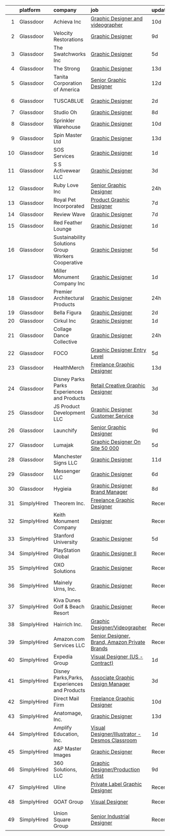 

|    | platform    | company                                            | job                                                                                                                                                                                                                                                                                                                                                                                                                                                                                                                                                                                                                                                                                                                                                                                                                                                                                                                                                                                                                                                                                                                  | update_time   | location               |
|---:|:------------|:---------------------------------------------------|:---------------------------------------------------------------------------------------------------------------------------------------------------------------------------------------------------------------------------------------------------------------------------------------------------------------------------------------------------------------------------------------------------------------------------------------------------------------------------------------------------------------------------------------------------------------------------------------------------------------------------------------------------------------------------------------------------------------------------------------------------------------------------------------------------------------------------------------------------------------------------------------------------------------------------------------------------------------------------------------------------------------------------------------------------------------------------------------------------------------------|:--------------|:-----------------------|
|  1 | Glassdoor   | Achieva Inc                                        | [Graphic Designer and videographer](https://www.glassdoor.com/partner/jobListing.htm?pos=102&ao=1110586&s=58&guid=00000182439553a7835c95b3efd9df93&src=GD_JOB_AD&t=SR&vt=w&ea=1&cs=1_35f02b78&cb=1658991236357&jobListingId=1008010083874&cpc=46E09AEF7B2793D7&jrtk=3-0-1g91pakub2bei001-1g91pakupghpa800-f49dc6e090ed2f11--6NYlbfkN0BHIfC1zsKGIu0R3teaIu8liT7fbRNLaQeDQfcPJweUK9FtGyWMTNeDjoxkilDbu5zBdGeb3fqnN8586vbmC2CQdjzn3caH0loGinLb5x3XVlhIr3dFrQB6sXPUZGJ4GtCDIXngOMeuVa7mtPuzfnrV9aB-r4n1cwGBI7x6q3Zvvk5C5DXlo0KMN_zatB6ht279KrlrDunrUiDS1UV_C3LO-GhN7RYre8ANuEc8i0yB_VMlssTElqt5uAXX46gEVVVlJozkpN82YiXx_DijDFQQ7sqCVT20yI_xfVC45aK7cAqcNIBgmvVb7_YDgHbbR8XMz3UC1y7WvtbUVwPtoTKWOmciMlAFkfgrQQyAa1RrTEfvAKxq10mF374Z_uMZr63dwdxXpsjtycWPfa3t3l0kraLyBtzL17gc3rAJU4s8zWYf7H6VMyEg46dnJTsuhR-Q52TmkJDlNqRj5Wlvh_Gn8Kcg_AlexORZk6wpzx1coEfIMP81idj412sJMmfA7vTonmYARUfNsIfA9kMwB1mr)                                                                                                                                                                                                                         | 10d           | Atlanta, IN            |
|  2 | Glassdoor   | Velocity Restorations                              | [Graphic Designer](https://www.glassdoor.com/partner/jobListing.htm?pos=115&ao=1110586&s=58&guid=00000182439553a7835c95b3efd9df93&src=GD_JOB_AD&t=SR&vt=w&ea=1&cs=1_f0c85f4e&cb=1658991236359&jobListingId=1008013188084&cpc=63E4514951618C5C&jrtk=3-0-1g91pakub2bei001-1g91pakupghpa800-718879dd498138ae--6NYlbfkN0AN77IQYG4qNB0SF0w9dx5AeT6p643ab1gAjaH6HGqssSTiJOziOUFQx-rkxQ2Qw5ZqiSzp86OiE4exoQJyMO2XAhdwGS-oqOCs2Pc9WhbFBAFnax7egHdK2Ha3IMrKVKM9fone8Cqh9ipemaNtng3ZfSxjancQh_XMC3MbpMmbdAtvXX8pZwUythVfsb4jJZ9c8ZAbfFfZLHG0ZNY-CrjoPg_W3PGHY8XJUkNrcZaW_WVzvC9VFeNFUsH6O489c1Dr0RSRD3OYLYk7bwF4yHZj3LPn0NqF9p5KJvmNnY62oh6cu7RIWk0hjd2pcJCOJHMS7bOm0ZgkT_PxhSHGqMdySut55fq9K5_J-eHgqUB_p8WIsIQp4O8PheEEbdaBZJUkNgKke1KCIHa-dFcruZmHpEr8kgX8O1QcymrsCtAEco2zFi8BUMxIU8teZxHiUUIXMD97E4p-tMcKVMmioMA8e0GNknNDoCV-t5fkOit4nUqZX2r1hsNjgLhjfTWWn-_Ig-q_PJHglWf4UmvYEnJw7Q_mxtOKVmgSvZPpFdCN7muDXFTLYhWtHuCR0liWFta6v6IM7vLcWcx7rzCqiLJxP9LhIgHzxxPMzFU4Ic36iw%3D%3D)                                                                                                                                              | 9d            | Cantonment, FL         |
|  3 | Glassdoor   | The Swatchworks  Inc                               | [Graphic Designer](https://www.glassdoor.com/partner/jobListing.htm?pos=110&ao=1110586&s=58&guid=00000182439553a7835c95b3efd9df93&src=GD_JOB_AD&t=SR&vt=w&ea=1&cs=1_7cb94913&cb=1658991236358&jobListingId=1008022951221&cpc=88BA482E144BE5C8&jrtk=3-0-1g91pakub2bei001-1g91pakupghpa800-4c7d531f119a5b07--6NYlbfkN0DsBOlmEAMqZtav1V1WKZO3RUElpafjggtWvxyDQ3xFSifppBEtoJtm2nknROkyKV_07fUNaAhw0b-sC_DNkGKWtlonIbVAiJ1xrrzu1Zjlr9ISclnqYs0a1ePsesTTzGIDUVMSpjChF8ttb371ULngTLKZKVzu7R2EdMn3n_NwuL1oaubflkVuh6t4_407rH5zxzlozxERdDBf8LZVH_GC-dxwFYimIj5d-4wLY8OG92CNM0JXfmFV3BfBlR7ZhCNlEjRB_qWwbPvoLztbsgJDb20cYbz-gMYENOa20RY__7N3t5RUJ9v7jhlRC21P6CzOrMaigpCa3X9qA0hzKz5jpCNU4_2uvdmTzQZIYnTLjJhuVcGYTUy1xb2BaqtnnXMoXL0b8B48GvMLy4fadegdQ7Cy4uu45cZUhpdNFTqVsZWhD7hkBD_VtjZczXzbnYaFn853tmtTODnzTBr8U1bauhBPFl7xTqn8Guq_jNX2RWZ2pdM0GdujswKqGmi2c2M%3D)                                                                                                                                                                                                                                                            | 5d            | Asheboro, NC           |
|  4 | Glassdoor   | The Strong                                         | [Graphic Designer](https://www.glassdoor.com/partner/jobListing.htm?pos=108&ao=1110586&s=58&guid=00000182439553a7835c95b3efd9df93&src=GD_JOB_AD&t=SR&vt=w&cs=1_2bb4ebc8&cb=1658991236357&jobListingId=1008006418414&cpc=7F406056C5176881&jrtk=3-0-1g91pakub2bei001-1g91pakupghpa800-c010703067dc7c2d--6NYlbfkN0Ahws8kNGmOiLWgauuIziZMRXqfCHQUTTrt6W5dAUkkNd3GnTeS2Y2_3uk8UkBc7BTBSIDhSoQqZgL2YWkou6OS7YcwRvMGY1ZHffOHjBK6xHzvCb-RUwzA-v-NS8LY9EDZb3dEvN4asu_JlHuSWnfMhrJbs6xgvYPvB8pYG0fAIN1hSUy477588H6BKQRyfh-adVlMtu2xmP6y75_B5mzyQnsKlWfv7ZGm7iREnfemMFQ_4EVvG9BJl7xBQo25Zf0RjSyo3H-0BEuRX3xfLAOsoBT15eTp8WV3uwNsC78-oHXKUa8iMDrIlmjML-tf4XLr6tofYZhAqe6wknJiDyaJFz8fo0N1FwIs9OfNb1NFTeJzMAT3DN3FVhD4EGMUvYBxbFW4Dwm5pv-9BBUK5ClTKJYf2ODcHRji9Ty8FhoSloCaJRKNVkpt4UbDD5EaeYQcKKjmFbW-hrzcap69Xn1ZckIMx1bXGCvN9YaqDd8Ht5Y5e4bi5_mfBF03kSX0aPOaHbbMa-RDhXmvD6fM5GwmxIcc2FeeYoE71CCKxDBr3yjsvnAVS3PUqoIgaeLfJ9EuMyUeuHIyxMWsLfZ00miH5IhfpmcA0i_JdeYavKPKdDpfTENMrqInGx_iN9oq4d6et3HX34tsxg%3D%3D)                                                                                                                   | 13d           | Rochester, NY          |
|  5 | Glassdoor   | Tanita Corporation of America                      | [Senior Graphic Designer](https://www.glassdoor.com/partner/jobListing.htm?pos=118&ao=1110586&s=58&guid=00000182439553a7835c95b3efd9df93&src=GD_JOB_AD&t=SR&vt=w&ea=1&cs=1_c7694524&cb=1658991236360&jobListingId=1008008662771&cpc=883DC43018083D9A&jrtk=3-0-1g91pakub2bei001-1g91pakupghpa800-674f40f1d29e67f4--6NYlbfkN0Br_TK8j6JaD-QQfsL_934P_c1Ne1AjIrIowKbeDvU6FvU_T-Wr6l-jQp8DOAZoETeOMK1Or8MCHwEqOvm0Ovvh-3yp3dcZtJP4vS22On_tYXEfKg1sb9_9FcQTQ2l3p4Oj_P9sIKoPYP_8Xgrqu91Gd0YQpYxIRsHYdGPLomAy3Ju-L_3yIF0TUmO0ryu2VDKp3Nf56ZsVz7i-xppVjMi_xJugiFEKBCmJCBGtkfPHYFyylVmMMMBAwcC3xcRA3_kamJD09NGSPGhR_Zc1JPUcDAr0MEMalYhfkI7mJEz0ocFb1IQfFeSt2lKJo8Vib4OU1NZEMkHLzQVTg8YHsumsALrEC06BkuEsZGlVDkdmnzNQxSH2yDkqqKfeyqAbeH89rdv4Qp8h3iNf6PFIYlHh2Z8Yewwo9sFVCp5MKF_P9xID93j4x-1ujWFJaNyq-u0AjZzPuIQ7aJ8K72QcEsCoiRRIfUvz2NF9ufQSspbSrTXvBPM4Who1MDEmoqrjri5lFzEFuUIrBQ%3D%3D)                                                                                                                                                                                                                                       | 12d           | Arlington Heights, IL  |
|  6 | Glassdoor   | TUSCABLUE                                          | [Graphic Designer](https://www.glassdoor.com/partner/jobListing.htm?pos=106&ao=1110586&s=58&guid=00000182439553a7835c95b3efd9df93&src=GD_JOB_AD&t=SR&vt=w&ea=1&cs=1_b5a909df&cb=1658991236358&jobListingId=1008028100453&cpc=E84D08864798C1AC&jrtk=3-0-1g91pakub2bei001-1g91pakupghpa800-e5c06879951165c1--6NYlbfkN0D2hUNNunoiZqgpJB4pcYWTuT0L14x_nuacG0x2bQLbDLtOF_847klm6vJlpKRO5pcvk2pmwmCMzWQYi8MF0xRbp-kUg7Z6uLlk2nCLiMM7DKvzM4kcvkUFlEH2K9iQEIjhYNAQZtwjLBVjl4VlzvrEY3mhTgMaiKo5ZqqD8QnrJ8lfFKeSk5WLaw7cGe5eUh4AUI4v5IcOe43lTn9PKB-alTXeq3iU1uzcqgIIFOt_G4N72il--RAAbcspW41pZNEZaajI90jOJn7OZl5GeM51vmUMmyQM-pICt19rq7quXoFWxgKzG67X70EOg_086vA5Q0pDcaNxxs4dauKD3-GRqhDCZUpA1kLWAKk-wRPav3tR4ENnZbHiEqoc6N_bRaGMJOb6dZCf7aLRhn1hBvMVloNom4L-vCDLSTUax-B9sBrD7L8OS_lzId584KdcIFQWNl1FYZZ1ijY0iC3rRRLf8WXoJKZEgSSQsukj8EtSnWuZzwpHXPcKOHfAp3OZIRhJpYciMBK5jw%3D%3D)                                                                                                                                                                                                                                              | 2d            | Tuscaloosa, AL         |
|  7 | Glassdoor   | Studio Oh                                          | [Graphic Designer](https://www.glassdoor.com/partner/jobListing.htm?pos=121&ao=1110586&s=58&guid=00000182439553a7835c95b3efd9df93&src=GD_JOB_AD&t=SR&vt=w&ea=1&cs=1_29c9864e&cb=1658991236360&jobListingId=1008014763391&cpc=7F6F94E2229B3AB5&jrtk=3-0-1g91pakub2bei001-1g91pakupghpa800-7f0a677e82384868--6NYlbfkN0AmLabXY7J6JPiiqr1lOxmFtP62cZVRFrUdLjQL4b-L8eQ7-McrdDuV3YRHJQOTQk174tc6JZEMj2QpUGftsfAO7GUij31hKg4Y7oKky-_lDOoRkdpghXACcRguC49d5mjaQVJDqGUQpRQ0YIExfbvSeERIUriCtVpel_zEhXiVTzm-3quUxj78ttm5LKc3vchyiOOArtYg7hgEHL7XARotkAD8eqjegIc5CtxF86eXrce-cInYoRvn7mmVAUIcGkEMKb63c4NDI-RFwhpXcJ-QcQb_7srHoaf5D6IuI0YfQNAzVuHymiffLQzu8T9qn7o1YKPMckAXO2PL_g0zQ9Pjs2VrXaauToXRX9maS7BLV1VbLR_5_7uX-8z6E43plahREoqe-w2B1sdd9BnTmKxwcO0QaqGdJKoG1_zTKjQnbFW5GVliPCoecAMXrTJP881hZAp1PQvAWrCBENlj_sfOKu8NPaTzEu92s47u5E_Q3aALnRgUfFm2)                                                                                                                                                                                                                                                                          | 8d            | Irvine, CA             |
|  8 | Glassdoor   | Sprinkler Warehouse                                | [Graphic Designer](https://www.glassdoor.com/partner/jobListing.htm?pos=109&ao=1110586&s=58&guid=00000182439553a7835c95b3efd9df93&src=GD_JOB_AD&t=SR&vt=w&ea=1&cs=1_3637d8c9&cb=1658991236358&jobListingId=1008010941038&cpc=6E56E77887FF9985&jrtk=3-0-1g91pakub2bei001-1g91pakupghpa800-8b527e633cb0915f--6NYlbfkN0DWtRa9NJfjQIs4MWRRqD4F41esfMsK79cV24t80VXfzUK_fEmIZn_-szxaf-52mC8KHqwXO1hLyco80HzwDS7Ax5czDvzm9Z1OEmr5tymsWLMS40qj4iYIuPdY5l0bZeVYrBOUL0vQ9zu0aaikd172KMykq6MmtmTml-DihTZy7dwjCrDt2O1buDl-iDRUNBKxwaIsMdafO7AWC2n6QdeUw-21_vUQ9BAJzM5kqzXntHzx4kL0xg3xFRSJDcuJkoiyNdoz1R1yXWJ5DZiFir3Pipo0hYoJZbimf6e8a0gn0fzSC1MMIF-T1SKWe8-oC9ouDPZ8eri1bITlZKqLDPhlOm7gZF0ZmOrfJVpQ--VHKSr5ZxUyUG8-pBsi78Qcr4Dtv2MDIWOulyulZt8UP8rnhaAMQJb82swFyJ2y25HVsJdUwTi034KInKJgSqR8kTY9amwBeYgoA2c6DgDJmqT_83s29kCLpSg6ZLIg2Yyi9TeiYu3kw3pGBA7uHW6-sgM%3D)                                                                                                                                                                                                                                                            | 10d           | Houston, TX            |
|  9 | Glassdoor   | Spin Master Ltd                                    | [Graphic Designer](https://www.glassdoor.com/partner/jobListing.htm?pos=101&ao=1110586&s=58&guid=00000182439553a7835c95b3efd9df93&src=GD_JOB_AD&t=SR&vt=w&cs=1_d4b6324a&cb=1658991236356&jobListingId=1008006194441&cpc=E14DE64FB992E50F&jrtk=3-0-1g91pakub2bei001-1g91pakupghpa800-89f725ba411851a2--6NYlbfkN0BvH3A8keRzMSHNNzpo8GRtlYiokHfs7hRv1iTbqYJ_v3EUQjdtkMnPMFLtVYawuvURRB5lOsxemCJH8Wi1_kXTK54QZo0iJrly-0b7w83BQ_iviPIAJaZWw5KoUGuYM0CbHyyBaYeu5Czi1Q2-Ewp0CCpdF07W0apBDOLdTF2YLP_6zKsrX83bvBm9JlA7YIrKP0zLiK-U5_PmBR4o6hZvcKXIA7dQaIu2rLOS3_3cyHp4exalltn0lkuhOwkzXhyBH7sPm9-UkvdhbEkSwl1ITgkfSGQ6R4PoLsBzns_ttQ8KyattX6XaXCKy83ftZDGzKANCYdj1xs2-kLHXj14qeoImW9DUSG2IN-GnpH8usZjJfq_VBN-qfzhZZIvaTYWCnTZw9s3sdofb7psZt8CISQ0ESMf4zW2gfuNPor1S8UmoERv4x5aUEJgU3OXDGw1G2_MXPLVh74KLoUczJS67xy_WictNWhsJS6RjaOv2jgKyW_39Iw6D91qTcy_lG3uvOpz6ltxIqHfR82WSBW6h9FILBBDpRokY_6FygAV3e7rTrQ1F_EcSiPVA8dtAgQmdXBcELGfMqfUbVr5aJWiER7lb7D9RditefrHnk34PII4rSoUpaFoo7rowq1yf9tmAJxmaF8MsnCpZe34JdoXEvmlbTx5zXw4%3D)                                                                                                 | 13d           | New York, NY           |
| 10 | Glassdoor   | SOS Services                                       | [Graphic Designer](https://www.glassdoor.com/partner/jobListing.htm?pos=117&ao=1110586&s=58&guid=00000182439553a7835c95b3efd9df93&src=GD_JOB_AD&t=SR&vt=w&ea=1&cs=1_18cb69a1&cb=1658991236359&jobListingId=1008032009510&cpc=4D489A1B82E31BBF&jrtk=3-0-1g91pakub2bei001-1g91pakupghpa800-a9d3de33e7cd4791--6NYlbfkN0DeyukgsTeT33kw76oDSCujoVskOwfKLRxqTxuXH3IecCs8Q5CcwiGXZeMRabHXlgd4krhCvhreOA0lkJiK4qHFlnNncfzFOg57fGdh80-CoxcnprmwbBH3sFTkAXXLdTEg7VEynbRSc8kcJ7k5q5P9Ehd1yuehMyUbXQa8eZ8KruxX-ouKSvIaACrfGNZY2FPLcARvn0AIXQ7cKrpudgHWASlpozKPRPzQcZXe21AISNhaj7Cqk5kQcr54Kg1rhCK8Ri9Quizn4o9nRkCwqUC1o0jLx4My5eEINUF_CeDugT3j-A0n2cYz9vVy3uoIntkOkW5g0SAKutaJIsi1WqsTEow-1mZKphkBpWMdhucko_wRSpJfGzZ9vMpxQnnIgUCMubzRuo_lJ6zlL1SBE5H7lcvVeAEhdXaYMkwL06QdVwg4TCcsCVx3Y7vs5xoFt_Gm1qSBhAxu57xhs7mEJ-LWg5iyimorakL0_wzp21KgdcJMaX1JB3udffXxAe56osyTaCkBQT_I4g%3D%3D)                                                                                                                                                                                                                                              | 1d            | South Padre Island, TX |
| 11 | Glassdoor   | S S Activewear LLC                                 | [Graphic Designer](https://www.glassdoor.com/partner/jobListing.htm?pos=124&ao=1110586&s=58&guid=00000182439553a7835c95b3efd9df93&src=GD_JOB_AD&t=SR&vt=w&cs=1_0a6dd6e1&cb=1658991236360&jobListingId=1008026326842&cpc=8A48E7D5890B96AC&jrtk=3-0-1g91pakub2bei001-1g91pakupghpa800-788a0c4640d43608--6NYlbfkN0Ajr136nt6A_LHOZ7dazkZBMRVGXfFx1UH3hXSlGZi78qV2vh4IIPaG56QxCFgA56DAOMr29ZN_i_nXGwgHLlwyA4CYW9HTwGMTG4BrqZLWQ7wDROSvugEh3ataM4H-apcvsc6T0-Chi7nNFnYUuYLYXHVqqySF-kDRO6GKfPandWX3yjV_dI-oa-0EMGibqBkObO6jlMtwjgiP-RFGRomLvggpfyx032tMgozdoen4XnEmJSQngF6j2nVwlEXkh2f9lrQh15fk6Jj-IVm5vs-SsYn6OWDaxD-sNcSveMO9w72c3H3l7WAaC9_4qwmvJT9V-HzIkuSWDwWK671CJEFGSjaP5el86caZPDcWaSB-Aq9rrAS2OAURJgG7fwqpBnRVVZeUepCkTj5azP53ao8LveJGfRrbKaWQ1ZLHCtMeLLjO4V_ugW9OjULsg_HaGUxK9vVSooXGPXf2vMC8T7uZetv148VAUs7LB3l5ApXLFwrlKv7xFWDbFobzC2djuuiX0RvrrkZJVsKMBi-C8xmyfhxVzSA-JVyznFfDHQqhqHhXzzFqwLzxBWqp11LxQj3H3hWZpniqsOE17xBFsVVoFbCKG5cRJrx_vciC0pA4y-h7kOTJ5cZual7PrUSp6hyU-M9-8BCQB5dBUj1t3VsgeZn3oczhMbYHls8z35hREKhmD8L2CRQFmhdFQYENvLpaj6hpAlGtVFj2A3MmqfPTS3kP-srUSGacY1hZ-oHxauNKfLo5uKR-NzMrfc8iSQs%3D) | 3d            | Bolingbrook, IL        |
| 12 | Glassdoor   | Ruby Love Inc                                      | [Senior Graphic Designer](https://www.glassdoor.com/partner/jobListing.htm?pos=126&ao=1110586&s=58&guid=00000182439553a7835c95b3efd9df93&src=GD_JOB_AD&t=SR&vt=w&ea=1&cs=1_5491e54f&cb=1658991236360&jobListingId=1008033581778&cpc=07D58528F3898F33&jrtk=3-0-1g91pakub2bei001-1g91pakupghpa800-bb370fdacb41d725--6NYlbfkN0DU4T69tjQ3e8421lh5BOV64MFXqZCR1sWlZLbTgz251jn8V5XHLO0Y-yy0UB4sNiAH_IAv7YD6guEopnE5xEm3yl-cE-5KU5vgCDyEUyjs2V-6yq80nbX3aDWApcNUNwBtW3f6TMbD5tFKfVLb8JTORRkgU8Q6A1of07J_CBFcC8R4maos9fKKG2elg8UcA9zHYD5V6okipEWQNLAysy0bvZluCmCmZWaXk4V6HF6h2eqJQ_NJJUjtQkrAd5TTDSKYvhe4HEgeEhDUe0mGjhZDfl4dC9ioBu6wTBQOY7rQK903PSHf1oZrAruzYKZCp8ieelili7HS6fwlY9C_8EOB8cIvI6MWIuNwdz1jUBwJ-qny_Ue18H_Om3dPtBUxcs2wADcoRXgLQfbGv3hmRj-j45svYkV9hov6gIv5SEsD3axkXztUIDJaORbOg1NPq3y6s1Vi1OdFsTmmhIyCLRXQ9Z-fn4MEjmPJo_TM9EgfCrf8JGdUIsxPXpZqwbk-NWE%3D)                                                                                                                                                                                                                                                     | 24h           | Farmingdale, NY        |
| 13 | Glassdoor   | Royal Pet Incorporated                             | [Product   Graphic Designer](https://www.glassdoor.com/partner/jobListing.htm?pos=113&ao=1110586&s=58&guid=00000182439553a7835c95b3efd9df93&src=GD_JOB_AD&t=SR&vt=w&ea=1&cs=1_23dff6a6&cb=1658991236359&jobListingId=1008017249555&cpc=55FC80EBF760BBE8&jrtk=3-0-1g91pakub2bei001-1g91pakupghpa800-15276c46dba5b718--6NYlbfkN0D0ZqxdZg2TwcIemQ4yr89eGinLCR7bn2QHXosobzuZIHndTq0DHpIG9qUZW2MXIn0pRvJ1kp0T4u8c-JJuz8rqbdKpNehGxzsVdwbCF8rU45XFo4Motd4zt1jh-wgwDW47wi--9YW8xfvbyyMV-U_Z87jHXm6DdaZrg22m1naCSqmKHhodu8VXvcKtUFFOCaCRDQxz6YuJaqiWh3g_hPUm661pB7WCOUDzGkkcMC-_t1ggUNTjJ0v5MrS2FIGrblA6PfoCWzusDEJMYnFzD6bG0tvJLcLe7ZIMd0u-egoLha0u5TgucXhW3iIpk9fZwuN1rW3PkSDJqrZCqB1RgyZQmmJqwLickwFGm_ne801BfQGWkdBH7iSARWBYBkmE-2UqgaVbqGw45TwKoEi5kADJouV63Kmzx7sTdt8NbpZ8sae8uHZXnGowYgAtjPcwfr6ktQc5q4e66UPyVbY5IQURRiLXhf7G4PyTwCWh4Sct6HXDsXORVAxJbIlWOkzC36NVNI6sn2rZ0Q%3D%3D)                                                                                                                                                                                                                                    | 7d            | Hastings, MN           |
| 14 | Glassdoor   | Review Wave                                        | [Graphic Designer](https://www.glassdoor.com/partner/jobListing.htm?pos=129&ao=1110586&s=58&guid=00000182439553a7835c95b3efd9df93&src=GD_JOB_AD&t=SR&vt=w&ea=1&cs=1_1002297c&cb=1658991236360&jobListingId=1008017119001&cpc=444700D72F2ECBCE&jrtk=3-0-1g91pakub2bei001-1g91pakupghpa800-f3780f42c4835ae9--6NYlbfkN0BXzLsgAOa8AmRf5L-xbQxte_TTQUwL-LOq78RfMMbOEXzkzCjUqXwFm2Yo2AavuzLHLJr3CYo6KeMvc7u3H--D_LHdxHFdItiBlTj16tAUKBzbqsThfpuWYWp4j1rkB5dwawMFVZiT5WySk6FMzEyEjFgmr2USxK6NPm7iy0RBRe1TAnwzNUx5cwdUvnDP-mKnj1HAmfzqZfJ-SvZc4NMylHe1hQeG5GMjrYfnrkIvr7PZNYtt0G0DsOuWERemDg8rhjdSqVJ_OLum7-cguRiHF8HBFR4U73cTdUadbWbq1i2xmveaQxRS43_qf1Q9kbxivK3ZiwDPsYCMmQdBllNipb45xy4IoAw8tRcHsapBdDKkBURQu_SQB_jiLYoGkMphFQQUN2-Aco85sezOnOrVoMqCpdSNcw6IROFc65bJFgqdlQbSx46WV0sFSVd9Qct3c-7O33FE2VW5Ba5WFrDOBB66FZzK_V1_5lSB3lx4QdyMZQf30WOz1oDw2CTyVLI%3D)                                                                                                                                                                                                                                                            | 7d            | McKinney, TX           |
| 15 | Glassdoor   | Red Feather Lounge                                 | [Graphic Designer](https://www.glassdoor.com/partner/jobListing.htm?pos=128&ao=1110586&s=58&guid=00000182439553a7835c95b3efd9df93&src=GD_JOB_AD&t=SR&vt=w&ea=1&cs=1_74111e2a&cb=1658991236361&jobListingId=1008030539447&cpc=FD1C1DA32C38CFA7&jrtk=3-0-1g91pakub2bei001-1g91pakupghpa800-6b656f69c14fd86f--6NYlbfkN0Ddfv2SxKltVr0hJqty0CSGezZHsWdsLdPK0v9OJZclYrn22NYS8CyYDZMQ-TA6jV9htuPGfdNJP06jaoC1BAiEjOXWfxEAbeoWMdWuqY8qZ-wQ3riJQELoXj_VWH5N4fcGTEyEZdIxnpbn4ggFwthXYvhcHi3ptfOWCo-zkqeYaDyG4RvOkajHTM-lwnT97fMGdrE1_A8MbvOfq9o2578RLckhbug5XMsonWnaJwOn345Bwnq5vdg1144BGOPfnUsu3UitB0lxBWxsa1zMubfHE_JjTiFk-UycpZb3QyCA45Vw2ZVL87QtUHMP5Ww8Er4hE7q_2kVMyZ6aPlAwv1VKb-K8yBxbLFYp690IMVIQPvTyc5RnCRf5R3pCoqntbzalbFvBnfEPkT57wTf3E-DhjFWMi1u4D7UzocE6TclzfvDp7PJcGLQZ5OUSn4wINep3TkFaoUI4WVVSt31xxEgBRdWjJhmu6lB-XdiaPxe_FX4vuhZ_f5NcnuAdUZVjvCN8hXIyfSoBSQ%3D%3D)                                                                                                                                                                                                                                              | 1d            | Boise, ID              |
| 16 | Glassdoor   | Sustainability Solutions Group Workers Cooperative | [Graphic Designer](https://www.glassdoor.com/partner/jobListing.htm?pos=125&ao=1110586&s=58&guid=00000182439553a7835c95b3efd9df93&src=GD_JOB_AD&t=SR&vt=w&ea=1&cs=1_7153628a&cb=1658991236360&jobListingId=1008022285811&cpc=AC285F3A3ECA6BB0&jrtk=3-0-1g91pakub2bei001-1g91pakupghpa800-019f68c7207ca2ce--6NYlbfkN0DtdU5R-ToAv2xdkvsd8oJSGFfCO0ehaV5AhNAfMTO2EKkvNUCxhAZVh8FTJJJQ-LBSbytpXPmxJ0mLM8l84vRo2UWrtIQrGi44zkJfGC3AnQeNqyx7D3s893Qjt-lzv12RlHkYPDqg-XyIqYP2T_z-NX2u93bhcMFidKPlRa8IuStN2NtQ4e6qfwH0Y0BYjrbgZ70TQOI13kjQBtHAMTcrFdOMwbiKC2_0G3BfPbQrzLzOhA523E2yfTYIPiYM4-LjevI4T0lzRdVJo8iS4B2eBot9gOntEARAb1euznVoIwKk6lC5k8Dy83NqN0xnZPZv5r0FS1cdVZG4LutuaiQSXwprs0O9pYTepMR7IKTXI5x5AgMey7ybmJz-HZi7yd1hoSjJ0gnTmoTZoG3VIKPzA3MOxO9S8ysfopl5DYEEidQC3D_dGf6WCKaD3pd_AICxT5SjP0cvBJx-gv_Dxh1dGlh502jw40ved2FCm5wY2QxvtFv90bZR)                                                                                                                                                                                                                                                                          | 5d            | Remote                 |
| 17 | Glassdoor   | Miller Monument Company  Inc                       | [Graphic Designer](https://www.glassdoor.com/partner/jobListing.htm?pos=107&ao=1110586&s=58&guid=00000182439553a7835c95b3efd9df93&src=GD_JOB_AD&t=SR&vt=w&ea=1&cs=1_05b3ffe0&cb=1658991236358&jobListingId=1008030834176&cpc=87034903B3AB482B&jrtk=3-0-1g91pakub2bei001-1g91pakupghpa800-c6095879ed66dae0--6NYlbfkN0Df8DBGo_2WFBP3uy_XjycX59B68CID7rkEFuETa585gl1MPLXqJoO4EqMy0IG1spW3XvnHPU_vlMHEDFnCl3CLPM2wvdp4iUm1XwSz0gDncla8nB_l3rCJ6BDpOxvgBMPAnpAml0qdUkZTr6Zzl29NUzubp2_5wfIw3bDanmbT3Z_wUcHWeAX89_4DilsOvTb27eoAbv2fHHuz-y4C-7QbWZZIU7jloJv9ZOCbkO8lbA7EZMWnyyl_UUcFFdR3DWnjdlzuAWYV7RFpUHEvLJQ8qhb8p5JUfBkOxYa_prAjYQ1QpcmhqNRbS5ojPlvjA8j-ymWa_5wnPqbwIqkVHmYtKgEy0E6vAQ6R_PHlV4lwv9aNbgYsPCnpqh8fsR-g63mQlH2Wk-QchJ9HZsN0cAlSu07_QYi27PGJaq-rqaEGyeOLj6MvMDFgAZm6VEJ0g0MP_J-Rq9H5Kt3wS1MjqBvQmf1c9TrqtbwSov13FFFkxTqYWeUV8I5GkEvqdh6wg-hMr8qZXq0PxQ%3D%3D)                                                                                                                                                                                                                                              | 1d            | Jackson, WI            |
| 18 | Glassdoor   | Premier Architectural Products                     | [Graphic Designer](https://www.glassdoor.com/partner/jobListing.htm?pos=120&ao=1110586&s=58&guid=00000182439553a7835c95b3efd9df93&src=GD_JOB_AD&t=SR&vt=w&ea=1&cs=1_740354ba&cb=1658991236360&jobListingId=1008033344725&cpc=E773D000C9BC26FA&jrtk=3-0-1g91pakub2bei001-1g91pakupghpa800-15afd1996a4bca51--6NYlbfkN0AgfcQhIBsIci3WEG-Gq5VjpvCIZiW_6GG9UMSSEbKt0BuE6XLEFTK0dK2PN3FZMKGeUC0wsJvhr64c6Z5vQESzXyq81wiBdyNi2L4nzzDfN62q1nUqiLrnhg5oSDcBX5kKu-Q_sISaukqM96O0R4TqjUFAHrOB324ynt_uBUjNA5UyWDV73eP6IwW5wf_dltJp16BFGoU4XYalm83Dn_A24zAy65NN_TvkEdjlH1YUg5NvjzaKp3XGicLXfB_5PC5aDSIWE5wVM7WwQUVJjMpAug0p-WbOjofKmnGGsKjelLSq3sfkcgEA4tBxETXjASkyc7_IhNN-P1qfysAN9ltOexSqhV4cu3kD-iuJ6cg-I7PlyjUhKEDT68JwsNVo8wY4VQkqszdG7d-77CSnTXxuEV1nHe0km8IE7hoRtv7b8b42R6zf2dpYbDfzqI7DIFvpB_wZuoGJ3VrEmagHkvapiqr1YVBoIzoGEXZauXYb07KnJBDctqxNRXJTR3Kp8-0%3D)                                                                                                                                                                                                                                                            | 24h           | Montgomery, IL         |
| 19 | Glassdoor   | Bella Figura                                       | [Graphic Designer](https://www.glassdoor.com/partner/jobListing.htm?pos=130&ao=1110586&s=58&guid=00000182439553a7835c95b3efd9df93&src=GD_JOB_AD&t=SR&vt=w&ea=1&cs=1_ae1900df&cb=1658991236361&jobListingId=1008028610511&cpc=AC285F3A3ECA6BB0&jrtk=3-0-1g91pakub2bei001-1g91pakupghpa800-f07d76559856ad38--6NYlbfkN0Bzkuy17zoNwKMVjyusHhR7JNYo3SmelKzW8jp1Pa4Tk0S1mKZ-8Fqd0GENm7X6GnUxnNOVGmYEcFC0SyFBcdhlftRuF1_a51sIr7ynca5Qu4r_nwIz47O2Ero9fyR5M3CyqtsZUzsRkti8uDIg9Kk4wB6gCP55LLXgllsXbw94kW_GdCanYoTUZjt0r0C1KsV1pMB6KqT05CmA6KrRvETMNdPSGvy7e9KP84dG886-xeNUt0Xf-vY-pz4YN2SSFFAvbiLkPq5jV_gWeIeKUkz9v81oGSTFAQxUNWaCt7-oFiVWbSDIunnYJQpXXo1Y4PCfjDqk90QA6mpAuWPzI4c1-KSBRnbt6MGiXnkKpjZLGcn5AphpLE2K8bKlApZ-4nWuv9kS8AogT6aM4gwecaM9I3p_81thoXOsdmUiCNv3qBnctITeup3blNayRHopQVM5vaVMkp82_zzgJeGK-pNcFCmkGrZMf8K6bYQPY8ybOOnw8ItcjqtkQ5ewPLWKfj8%3D)                                                                                                                                                                                                                                                            | 2d            | Syracuse, NY           |
| 20 | Glassdoor   | Cirkul  Inc                                        | [Graphic Designer](https://www.glassdoor.com/partner/jobListing.htm?pos=116&ao=1110586&s=58&guid=00000182439553a7835c95b3efd9df93&src=GD_JOB_AD&t=SR&vt=w&ea=1&cs=1_51367086&cb=1658991236359&jobListingId=1008030706022&cpc=149B3D5996025BBA&jrtk=3-0-1g91pakub2bei001-1g91pakupghpa800-88b59fb4c980358d--6NYlbfkN0DMiFM2DFaCxWVgUXAQeV1PT-6RmaTIEUC9UBgdAka0fVNoudSQ7Q9QjY90NfnI-og8anr1gKQ0_IzzaRVpQTqJfO0CkkVwP9LPGF-Fyach_elNXZnGYFd-5a9h5alEnRE8jQ_6wmkZD1buMX2mnVZSsosEB-LDAF1-02RTC3IHJrNm-q2hLDY2-Ve-RlGnh1HuEURzd-XCpGLJhWDvh0TawtQ88R3i7MgCgtzeeGaE_c57bkY2h0l16P4-M2YP99j3gY1WNrz_mMmVSdQDx1MXPlfZrEIG1ICL0zE46bqdsur5eAcfrST10GUHxTn-fz0cA_JLHd46Oc00WK64RPM3uSPGHWMgh_PFZOR-yu5xZu0MRLzms3H4VQQSMTuEt4LVbUdgc8-E6YbmKw3oXWtHzrJIcbGatH60XYmUm5ArVjXUguU0KUJTNl_p2VON96ZMl3yDhP1IqHNFyEoHpsPRpry15P0O1zlY-Hb1HdjxD7sMcb_L59cxYzxTtX7PtkE%3D)                                                                                                                                                                                                                                                            | 1d            | Tampa, FL              |
| 21 | Glassdoor   | Collage Dance Collective                           | [Graphic Designer](https://www.glassdoor.com/partner/jobListing.htm?pos=103&ao=1110586&s=58&guid=00000182439553a7835c95b3efd9df93&src=GD_JOB_AD&t=SR&vt=w&ea=1&cs=1_8c91d8ad&cb=1658991236357&jobListingId=1008033393477&cpc=10BFF6CCFC5AD8C2&jrtk=3-0-1g91pakub2bei001-1g91pakupghpa800-df7a8066efdb029c--6NYlbfkN0BoDYCi6FEoq_XxIZHJtoz9BrGYWjVeLjpfCZKhqVUN1_KnLpOtk337HwYXNNhHVfm6OEcOYbGkNSLmDlyj2mmj3_2lQ79M2ZEkzX57TZEV2uJTHbvCcaWiRJTDUnzrbsT6yeoUKEmtk3jraR4XQX45khRVM8rnf4VeNkYPg8tJeCYHnW8xQL1AKy0uiZ5bPeZOrKQ_S4HPwF9Dw2EUuFfLabVarHzZ4m-PaeM5qhTmeb2eMlqsdHLgAQLEgDiiFRkYutZ3lXCeb0E2ibi0XtitCx5sU5I_yalp4zYIiYbQLu8xGLtCtAvFBI5nHNlAsdBNdZrOkzcZFs3TnVohvz004M6QQ23GxoS3D4YiU8qm2HrZB9-zRNJO6ZW_YpGs6XdqYqWLblQfJCkCECeSuHgWbbLR5dwK_hOjI1TIF6Mywnk8fgl0eTi8dboO9hkUVczO4v55YvUofWdeDFLjI0ztNNOG-anovwnMqnjsK9j6IA1WyWnVfOh3hpcsY7Y_wTI%3D)                                                                                                                                                                                                                                                            | 24h           | Memphis, TN            |
| 22 | Glassdoor   | FOCO                                               | [Graphic Designer Entry Level](https://www.glassdoor.com/partner/jobListing.htm?pos=104&ao=1110586&s=58&guid=00000182439553a7835c95b3efd9df93&src=GD_JOB_AD&t=SR&vt=w&ea=1&cs=1_09039893&cb=1658991236357&jobListingId=1008022900666&cpc=9FCFC59387E3FBF4&jrtk=3-0-1g91pakub2bei001-1g91pakupghpa800-01b3561b09642317--6NYlbfkN0CAjL5CW6x_fMf17Mi1xiOe2uD87vsSSUTD47kcruB6pO6puMu7jUgMD4rQaZuc3ni1QbZG00yS7DQGx3oh6RglkQFA0umzEmarhg2BEcBUshCC7mnYVadns1FWBw362azZi_Lpcb-SQcxibH4KVtg90rOsX_157WKN8YU1QXXsMCV__PvW5FnukQj_Z1mru_YlBzlPJTmGvmkbVMZjHcnWXZhEjy9_O2icTGCm9rxjzvxjoD2EGJsOf8Nj3ls073nLFPlpSYXe7F2NLsMzn4qB6aXJhsG2nTggaw7D5ZIixWOj0xFwY2SNuVDRfTfAg5AvoXfzAkPg1-G4lRG4PHEQwgl12CC7U7m6Zt-mSRVDTkca3I50nXA2DjZoUqeMyyNXWIHd-UNfuKmETf7y_Rici_xh5kXQZtWdj0oR8qGaJobQNUlRpcnqWpgHi1lMn393pZIU0LjS7bz8-KmxmXhUcSVi6jKr8VAuDx9O_n8R6kHBBTMFCslqf4y8z_NvG9PlwDgS2IG_2g%3D%3D)                                                                                                                                                                                                                                  | 5d            | Somerset, NJ           |
| 23 | Glassdoor   | HealthMerch                                        | [Freelance Graphic Designer](https://www.glassdoor.com/partner/jobListing.htm?pos=127&ao=1110586&s=58&guid=00000182439553a7835c95b3efd9df93&src=GD_JOB_AD&t=SR&vt=w&ea=1&cs=1_1f4bce98&cb=1658991236361&jobListingId=1008005751463&cpc=47CFDC01B3F81FAC&jrtk=3-0-1g91pakub2bei001-1g91pakupghpa800-d04551f9b2678583--6NYlbfkN0CJfBDSEeEc7eUnd5rVrn_aucFjVrvzgr_Il_-mepVEc-BLHCDOq-mgCmeFXAeYHsF02brgSvziQCU-GFCF8qBdIgZ04X2e8CQON-LG0-R62OPXwxprqx22bF7M5wxVJHq92As2CIT941S1gZZvlDWFP2MWM1HNHby7FZViwuXuOIwvH4DhgIfXsCY_sHGqok4zyofveFOfSoavCKxySoDe_cw2zB4_aZpVkxR-_BOhJ-zlrBahHOYbRQwjiBAjthIi2XfZKoqzxnjwjgDUavABj-8-lHLsSY2WTBIpbS3vCLwzD4Ecw4nKZGj3qb5d-2z8eIERR4itDN0KX4Gm31lSYsJ7joqEWy4achVb5onrdMsuOKKFIUwlPbdDYIW4x2xKcczHIsQfF58BEyW6ouTb9j9a3xHdsUJXZy4DHkZYN5rYWqW7azHB0DV7S_vldfyKHLbMb1Xpy9_YTydC1tYUHo4T23eSBKVCGkeRax24cuzu_9f7m70ZYEkQQoHREr-L8DxaY1CPhg%3D%3D)                                                                                                                                                                                                                                    | 13d           | Miami, FL              |
| 24 | Glassdoor   | Disney Parks Parks  Experiences and Products       | [Retail Creative Graphic Designer](https://www.glassdoor.com/partner/jobListing.htm?pos=119&ao=1110586&s=58&guid=00000182439553a7835c95b3efd9df93&src=GD_JOB_AD&t=SR&vt=w&cs=1_73a78185&cb=1658991236359&jobListingId=1008026160700&cpc=B076152010A3B66C&jrtk=3-0-1g91pakub2bei001-1g91pakupghpa800-4835c4620e5b3e1a--6NYlbfkN0DAFTyt7pbDCC2JPO79CSdi1dIb81yjczP5qsKcZIxgiRd1qisRd4re16D_VG3-wzV7X_MLUooKAS5Koe0q87RwX8UmsG2rZh82WzFBMeqPsQvMLJU-hf5C_rZfbiDfkfF-LVvtAW9I6UAi643dnpdAe5mwC7nUeoZqLfKeAe-vJce0xI_Xdq2ckVEL8zVlwSqkiRxqifcGoF4fJ8uJcKkl863eY6F7_Rp56nEkCdlWA8gpIorHE4b0edn-vi6wrmTM3WCY31GFXy65zneVo3Twhlhs4UDsTZSNA2O-5NxcYntbuNm6IkY4zxfnvykdo5eotFfMeMNUfwGQ91cdrajy1IRCgvyse4h2YJBY19mYNJBmCGCL6yGpHq6k-7vNl7fFXf6iDPXF6z46mRmzA_oNcxWU-miKbm8EVjkTdyStiT5zGV8vfYDA)                                                                                                                                                                                                                                                                                                                               | 3d            | Dallas, TX             |
| 25 | Glassdoor   | JS Product Development  LLC                        | [Graphic Designer   Customer Service](https://www.glassdoor.com/partner/jobListing.htm?pos=105&ao=1110586&s=58&guid=00000182439553a7835c95b3efd9df93&src=GD_JOB_AD&t=SR&vt=w&ea=1&cs=1_23075fef&cb=1658991236357&jobListingId=1008025399174&cpc=8A0D8B039440F4CD&jrtk=3-0-1g91pakub2bei001-1g91pakupghpa800-74c476917b35f0f9--6NYlbfkN0D788tVLZnHYB2JKTLmCXo4PydfvtZKcdbYx6lxKaz3Imdx95jlIVm0gsL2PJCgdG51cvnzS9ttO_D3OYW-xT1WLP151f_YXhPCsdcisSbCpz_wyFWErRmwgbkc0bZmvyaTev2bI6vcKmCorE54adQ_GCbCf4WIDu8jIsLt1E6Nswot5cxOsybZu5FI_q6zJ3GRYTIeWb6mDoMsDo_aRxfyNh1ciUYdTrH1PxUplZnyDcvTsrAkZedeplBcWlfv42s0p0ZOaoQKqQHgWgX3vjI_w-okS7A_tjwym6DYjqxdpkioy7q635t1Z6X0uFk22AImoizKNVZxYUJUpKj-u6st5TKurrwB9nBgHUPQNnRIds-Fhd-SCtFUiVcGQjg6eBp8eV9YmY-PxzjyPUH-_2idumdj_5Yr0tC1IY_dnGDg0XXknaOwNs-6mALMuzvTdA6SBgwkOhkvGJwAZcoQ5t2blpcmJNorhLWYTlPe3wEp6jRzUyPeAzn94LJuiHItSzvB88D9hJMDvqUZ3BkElZpT)                                                                                                                                                                                                                       | 3d            | Holland, MI            |
| 26 | Glassdoor   | Launchify                                          | [Senior Graphic Designer](https://www.glassdoor.com/partner/jobListing.htm?pos=111&ao=1110586&s=58&guid=00000182439553a7835c95b3efd9df93&src=GD_JOB_AD&t=SR&vt=w&ea=1&cs=1_5c6ba677&cb=1658991236358&jobListingId=1008012423744&cpc=DED3C32E22E90A94&jrtk=3-0-1g91pakub2bei001-1g91pakupghpa800-c377fe846e0651e9--6NYlbfkN0BHIfC1zsKGIu0R3teaIu8liT7fbRNLaQeDQfcPJweUK9FtGyWMTNeDMuM9Zd98WoDM4LZC8wRZWM3PtnTnIqgxfK0wwoY5HmvQZJrRyduDk6hjyDUyLJfsb00dDCDlUe9ycawHQCiRp9NpvbWFabSH6_0PsrngYfPy3QIMbFlvgaDn4ifBA47aDtDMgFo8BmaFt_IoCbczoJe94yPcqv-9n8GiB3i-2QEQMH4kkNKWcjBI6X-ghApcYCXecE8gxvlY-M0iyg13aeqetJg071bJFEkq1y8po9YojperEpvAajybDBkOZso5ANxRpOV09QykIZ9slrahUVkxuQse9W9Q99aoSSw_PdrORHs2OlHUGNQa1LKGRY8fMouuhx1uZSU8F5AJB73j-Rexty5R6l27AEI2PNCOElYEZe0IXyDWcLvVAF-y3vMv5sVY8HFr5P99meAmFJ7JBpwV7QQ6_qIqwDKBp5z6c5M7pVyuIrNBoSNr35ifV2bQbgZ2QLdSvByjwGpG4S5Vfw%3D%3D)                                                                                                                                                                                                                                       | 9d            | San Diego, CA          |
| 27 | Glassdoor   | Lumajak                                            | [Graphic Designer  On Site     50 000 ](https://www.glassdoor.com/partner/jobListing.htm?pos=122&ao=1110586&s=58&guid=00000182439553a7835c95b3efd9df93&src=GD_JOB_AD&t=SR&vt=w&ea=1&cs=1_4393aaf1&cb=1658991236360&jobListingId=1008023093066&cpc=0FE1F5EA2BC84A01&jrtk=3-0-1g91pakub2bei001-1g91pakupghpa800-c1bee7c6e71f1d67--6NYlbfkN0Bzkuy17zoNwKMVjyusHhR7JNYo3SmelKzW8jp1Pa4Tk0S1mKZ-8FqdgNoVRn-JpLDLTRrq0dkJ3Ok4TnQ627Cnz1-HDUXegZ7ozdz-r2g8ufZHHSumg7yEKrIbc7vsxMDPn_d0Cu1OHfI1lou_v-b1fl3rTl5Z4osK2ecxlIs25RC2i-5mvpErFCzG1zOBOy2NyvgTy-xJZapY8K1lkDTbRLXk79a_88JmfwJwm8Mo2-coQU1eW7qozRcLc-sCslY_KvIcvnVqdmwkFtqIYtbvTIWIEumC-etAYoyFVB7AfgB5_ur-3MDVFSeR2Z-6nNZIg6zleTHK_dGaivxSFZ1cRezSfRQFDsHo3Z9riRf_TgzKAwNcDQpWZwAI0tCJPJEEELTP4njj60e8E4Sja3YjzgVBNeNVqK6cRyoET5H12PGjaeSMbN010wDsoQx2UJTWo9fxzdTZX8QJoQjhH-co6sq7iaUityKUWOd41nI0XBMftd__thfWTVRX2XFA3Z0%3D)                                                                                                                                                                                                                                       | 5d            | Carrollton, TX         |
| 28 | Glassdoor   | Manchester Signs  LLC                              | [Graphic Designer](https://www.glassdoor.com/partner/jobListing.htm?pos=114&ao=1110586&s=58&guid=00000182439553a7835c95b3efd9df93&src=GD_JOB_AD&t=SR&vt=w&ea=1&cs=1_8380d79c&cb=1658991236359&jobListingId=1008009830033&cpc=F929909D2225707A&jrtk=3-0-1g91pakub2bei001-1g91pakupghpa800-a971d59d8c453ec2--6NYlbfkN0AtR68e5gWpPxoovZgA7Udo-dcymoK0NpHFMpIgh7LYz1VY5fzotQ-fS9bC3IBKU90vyXBnCKn0CleKfqM7x7_8fwaqrMciLISt5bdizUGABiyYh41-uNZtUyAJwM422MHaLdYwyoxnGc2O-nxvo6WsvriTnft4iwkjeD-56X7lLnAhmlLJdxgEuRiPQSOIhdF6x4Ebzc_4qY7Qn_gZLWOk6Qp4y4yftxXI6mMkLVBIIXNsfyQheHY10fAVhuWgp-Y9ork0pxV1UGSawtNTMiFSjGh4LM2MuqLuUYo9oVkyZOGOWkznS9kD8XRfIWl9T7tQGnfkVArEGgHmZmZKuRe6-Fpbq1yzk4hcfb4C3lbO-Zo6E2Yl0RLu4XzBnnJ656Re8uNtnVN8Cfn8x0uqlwhelCqhxW2kAqnuekElAKB8VZo33T1297wixa19_8tQttB5Ovg48qrqlah4azRiNWpj8Cy3rk2JYTOT5pUBuyPl85jQ7vCBYqR3m33lVeY3AZo%3D)                                                                                                                                                                                                                                                            | 11d           | Manchester, IA         |
| 29 | Glassdoor   | Messenger  LLC                                     | [Graphic Designer](https://www.glassdoor.com/partner/jobListing.htm?pos=123&ao=1110586&s=58&guid=00000182439553a7835c95b3efd9df93&src=GD_JOB_AD&t=SR&vt=w&ea=1&cs=1_d6bfb4a1&cb=1658991236360&jobListingId=1008019723982&cpc=7F925F5888094D6A&jrtk=3-0-1g91pakub2bei001-1g91pakupghpa800-d54c7e5ef5917981--6NYlbfkN0AmK_0ayFCEF_iQePHPryJvY07ZnUioCZcoSHAMeQWxSUun-bWtpRsaVY2tteaNceeRjsbowbhNjy2WMY66FBCi8YU4ngU04KH-jnLNVTXmQa64Yu8vJxr3-YJ68FkiC8Xz96s8tSmAz64ZfBJisTlGp177LejmEjp-SD2yHqvPjmjRfjZCaUjunLDfoE5IzLhTAbjL2Vjlc-zKcVSfJvKMYrplxnYjViqD1xexD50-HD2ynCYTffnm6IvH4yWkC64noqUr1hoVato4gxim18PaTfe3yn3TTa-xUF4SXzkHPIBQZC9wo09-XmpEjehxmhBJdAMJ_ZcSFKePM3xMIcPg8O4JiD_aRYEeH1TnM5jbNA2TQck5HxomhOkwqXshKpWwCwRLgvBynX-aBSxRwRUTge4hnSKDl8H0ZBeuAYEWRwKncaUMhKv0Oy80rDSZMN4Et0hp5k6TuzKkHwoPhjM9-FDazGzRponS0ovX0Ibyq2DX7ST7bCyPbgZvbsCaLP4%3D)                                                                                                                                                                                                                                                            | 6d            | Auburn, IN             |
| 30 | Glassdoor   | Hygieia                                            | [Graphic Designer Brand Manager](https://www.glassdoor.com/partner/jobListing.htm?pos=112&ao=1110586&s=58&guid=00000182439553a7835c95b3efd9df93&src=GD_JOB_AD&t=SR&vt=w&ea=1&cs=1_2df0c555&cb=1658991236359&jobListingId=1008014985201&cpc=BFE8C4BF51BDD557&jrtk=3-0-1g91pakub2bei001-1g91pakupghpa800-c1d1aa16303670bf--6NYlbfkN0BHIfC1zsKGIu0R3teaIu8liT7fbRNLaQeDQfcPJweUK9FtGyWMTNeD6titxxg6456FtE5pc_x6yaitHbu6IMXMuVO1wHWGaeDpdjeneTkdJ8ufZfy0KJLzPy2TyIaY0XfviMMBnIcngvZ0738bBNByVU7KQ7t_BwmlnL_-_K5Yocrxaqcq4CEtiX8n54cZTOGy8wH9odHorUPWSxIciuXxQkUqwLg_Lq5AD_JjLpfDA1VJWnQlCs1Lzi4ZW5JIMUFgc0yxcdU1RKJ-FzTnZr9M_bH3MtIho-cznyQH85-uB6LbwZySbJSJvznoyIdr1gnomfvv1eetEWsOQ277W5BwIm8HBuj9DcOAEpfFRSjU4dCAhla5JdBV7qF1gof4BD-DNcqDUhQeL9DW78M66baKz5QP5fWsI1n0Cgl1wKugxsdFf0qLcDkfbHaCB0hKzTg7il_SNE2i3cXnq-7ZFoRcOdqfd1V_HR6PO8oMCAPrCdUEg9S3LcJJvuIb5oNrmec3977LUNlP5w%3D%3D)                                                                                                                                                                                                                                | 8d            | Livonia, MI            |
| 31 | SimplyHired | Theorem Inc.                                       | [Freelance Graphic Designer](https://www.simplyhired.com/job/X9uns7gwmHwlm_ccFdh4AiB-UXISgpLZ7m-DP3rc-uv3Ok7Ouux7Ig?q=graphic+designer)                                                                                                                                                                                                                                                                                                                                                                                                                                                                                                                                                                                                                                                                                                                                                                                                                                                                                                                                                                              | Recently      | Remote                 |
| 32 | SimplyHired | Keith Monument Company                             | [Designer](https://www.simplyhired.com/job/kWT_qc2AJGoAgGyfLBkBf8bCOQbrzAOjV10Qkp-MnxA2PWdEzEtwlA?q=graphic+designer)                                                                                                                                                                                                                                                                                                                                                                                                                                                                                                                                                                                                                                                                                                                                                                                                                                                                                                                                                                                                | Recently      | Elizabethtown, KY      |
| 33 | SimplyHired | Stanford University                                | [Graphic Designer](https://www.simplyhired.com/job/NDmO_QuPA6OcE-YrtvcW0V8SxVzXkSpBoaq5bExMdNxNGSg-pFVM5Q?q=graphic+designer)                                                                                                                                                                                                                                                                                                                                                                                                                                                                                                                                                                                                                                                                                                                                                                                                                                                                                                                                                                                        | 5d            | Stanford, CA           |
| 34 | SimplyHired | PlayStation Global                                 | [Graphic Designer II](https://www.simplyhired.com/job/6iuFEC-Hp5KnDGS0WPeJTu8EEIdmMmE3nN7yVlTpSfpTlbltQvaROQ?q=graphic+designer)                                                                                                                                                                                                                                                                                                                                                                                                                                                                                                                                                                                                                                                                                                                                                                                                                                                                                                                                                                                     | Recently      | San Mateo, CA          |
| 35 | SimplyHired | OXO Solutions                                      | [Graphic Designer](https://www.simplyhired.com/job/BXUyWLRJM5GqlXxmpwBw-g_A_qs7M6-f7IDZTvQqqHxFROKtKw3p1Q?q=graphic+designer)                                                                                                                                                                                                                                                                                                                                                                                                                                                                                                                                                                                                                                                                                                                                                                                                                                                                                                                                                                                        | Recently      | Adobe, AZ              |
| 36 | SimplyHired | Mainely Urns, Inc.                                 | [Graphic Designer](https://www.simplyhired.com/job/gG-i4c932FpIrG614XmP7eRY80mZQhWMVG88xAFzpUDuSGhniZMxng?q=graphic+designer)                                                                                                                                                                                                                                                                                                                                                                                                                                                                                                                                                                                                                                                                                                                                                                                                                                                                                                                                                                                        | Recently      | New Gloucester, ME     |
| 37 | SimplyHired | Kiva Dunes Golf & Beach Resort                     | [Graphic Designer](https://www.simplyhired.com/job/U3TT-hk0X_10IOt9aYzYdoLUydoxZ9VbOwp53g9hBCP1vyV_vjAeOw?q=graphic+designer)                                                                                                                                                                                                                                                                                                                                                                                                                                                                                                                                                                                                                                                                                                                                                                                                                                                                                                                                                                                        | Recently      | Gulf Shores, AL        |
| 38 | SimplyHired | Hairrich Inc.                                      | [Graphic Designer/Videographer](https://www.simplyhired.com/job/6vk25PM2aB28NV6-tWgvOcromN5yaYgp30YJq96FUi0r44f0xOS-Cg?q=graphic+designer)                                                                                                                                                                                                                                                                                                                                                                                                                                                                                                                                                                                                                                                                                                                                                                                                                                                                                                                                                                           | Recently      | Sunnyvale, CA          |
| 39 | SimplyHired | Amazon.com Services LLC                            | [Senior Designer, Brand, Amazon Private Brands](https://www.simplyhired.com/job/jbR_pkGK3AQCPHTt8AdR8pYdEZRGa1fLDkod11wpGOiHPJHoiC7wOw?q=graphic+designer)                                                                                                                                                                                                                                                                                                                                                                                                                                                                                                                                                                                                                                                                                                                                                                                                                                                                                                                                                           | Recently      | Remote                 |
| 40 | SimplyHired | Expedia Group                                      | [Visual Designer (US - Contract)](https://www.simplyhired.com/job/rr0UtqvvzSj0NXFRD2bSLIrV2fucPY6_0yhCE3C2_CteC2QAgn5bjA?q=graphic+designer)                                                                                                                                                                                                                                                                                                                                                                                                                                                                                                                                                                                                                                                                                                                                                                                                                                                                                                                                                                         | 1d            | Remote                 |
| 41 | SimplyHired | Disney Parks,Parks, Experiences and Products       | [Associate Graphic Design Manager](https://www.simplyhired.com/job/uxZsJswoK9aTiCmgJFM_DZQ6KekvgGJjzMcPg1rDz3jM9UE9og5niQ?q=graphic+designer)                                                                                                                                                                                                                                                                                                                                                                                                                                                                                                                                                                                                                                                                                                                                                                                                                                                                                                                                                                        | 3d            | San Francisco, CA      |
| 42 | SimplyHired | Direct Mail Firm                                   | [Freelance Graphic Designer](https://www.simplyhired.com/job/UAWAJO5Zuoq_05Sn5bB89OQBH5fsmBfgLGyALbbesiMObR8UsXk4rw?q=graphic+designer)                                                                                                                                                                                                                                                                                                                                                                                                                                                                                                                                                                                                                                                                                                                                                                                                                                                                                                                                                                              | 10d           | Remote                 |
| 43 | SimplyHired | Anatomage, Inc.                                    | [Graphic Designer](https://www.simplyhired.com/job/sAwf6Pogx3dYRd2Dgs4GgxabHKoLIk70J_ctnjocUwcsCE7roFxHWg?q=graphic+designer)                                                                                                                                                                                                                                                                                                                                                                                                                                                                                                                                                                                                                                                                                                                                                                                                                                                                                                                                                                                        | 13d           | Santa Clara, CA        |
| 44 | SimplyHired | Amplify Education, Inc.                            | [Visual Designer/Illustrator - Desmos Classroom](https://www.simplyhired.com/job/Lh6T0MsSM6pcwvl-cVJvmQSznuO741Mxb4t0O58m0EctmB4V_uYYPw?q=graphic+designer)                                                                                                                                                                                                                                                                                                                                                                                                                                                                                                                                                                                                                                                                                                                                                                                                                                                                                                                                                          | 1d            | Remote                 |
| 45 | SimplyHired | A&P Master Images                                  | [Graphic Designer](https://www.simplyhired.com/job/CjtcE5JyLVGZWLnPz7Z_F6gUkbAdODAOFXFEC5T0OUznPJdKJLaZiQ?q=graphic+designer)                                                                                                                                                                                                                                                                                                                                                                                                                                                                                                                                                                                                                                                                                                                                                                                                                                                                                                                                                                                        | Recently      | Utica, NY              |
| 46 | SimplyHired | 360 Solutions, LLC                                 | [Graphic Designer/Production Artist](https://www.simplyhired.com/job/wTKuKhJFue8gAenatIutsqNnn1KWWLvcslbVcB2Shz7OnZLg523oNA?q=graphic+designer)                                                                                                                                                                                                                                                                                                                                                                                                                                                                                                                                                                                                                                                                                                                                                                                                                                                                                                                                                                      | 9d            | Remote                 |
| 47 | SimplyHired | Uline                                              | [Private Label Graphic Designer](https://www.simplyhired.com/job/gaU7wG-0MokVf1_JRYGiyTzy8gVqJplpjUfErgk8B2FmWrZf0ZLp5Q?q=graphic+designer)                                                                                                                                                                                                                                                                                                                                                                                                                                                                                                                                                                                                                                                                                                                                                                                                                                                                                                                                                                          | Recently      | Pleasant Prairie, WI   |
| 48 | SimplyHired | GOAT Group                                         | [Visual Designer](https://www.simplyhired.com/job/_pMABjasQnC6Kjsddnao3Avqh1mQpX-KZKVbp3CiHlY0QuQRBSVq1g?q=graphic+designer)                                                                                                                                                                                                                                                                                                                                                                                                                                                                                                                                                                                                                                                                                                                                                                                                                                                                                                                                                                                         | Recently      | Los Angeles, CA        |
| 49 | SimplyHired | Union Square Group                                 | [Senior Industrial Designer](https://www.simplyhired.com/job/OVBraNV6mr6O2u-tq5G_C92w2ynRpRw7jWPLbIgECWhjbEF8iU1kUQ?q=graphic+designer)                                                                                                                                                                                                                                                                                                                                                                                                                                                                                                                                                                                                                                                                                                                                                                                                                                                                                                                                                                              | Recently      | California             |